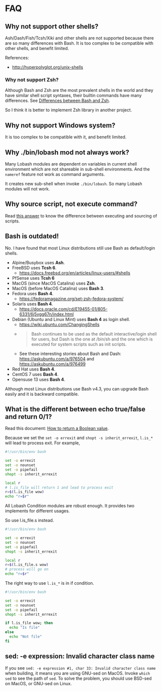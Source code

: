 # FAQ

## Why not support other shells?

Ash/Dash/Fish/Tcsh/Xiki and other shells are not supported because there are so many differences with Bash.
It is too complex to be compatible with other shells, and benefit limited.

References:

- http://hyperpolyglot.org/unix-shells

### Why not support Zsh?

Although Bash and Zsh are the most prevalent shells in the world
and they have similar shell script syntaxes,
their builtin commands have many differences.
See [Differences between Bash and Zsh](./differences-between-bash-and-zsh.md).

So I think it is better to implement Zsh library in another project.

## Why not support Windows system?

It is too complex to be compatible with it, and benefit limited.

## Why ./bin/lobash mod not always work?

Many Lobash modules are dependent on variables in current shell environment which are not shareable in sub-shell environments.
And the `nameref` feature not work as command arguments.

It creates new sub-shell when invoke `./bin/lobash`. So many Lobash modules will not work.

## Why source script, not execute command?

Read [this answer](https://superuser.com/q/176783) to know the difference between executing and sourcing of scripts.

## Bash is outdated!

No. I have found that most Linux distributions still use Bash as default/login shells.

- Alpine/Busybox uses **Ash**.
- FreeBSD uses **Tcsh 6**.
  - https://docs.freebsd.org/en/articles/linux-users/#shells
- PfSense uses **Tcsh 6**
- MacOS (since MacOS Catalina) uses **Zsh**.
- MacOS (before MacOS Catalina) uses **Bash 3**.
- Fedora uses **Bash 4**.
  - https://fedoramagazine.org/set-zsh-fedora-system/
- Solaris uses **Bash 4**.
  - https://docs.oracle.com/cd/E19455-01/805-6331/6j5vgg67n/index.html
- Debian (Ubuntu and Linux Mint) uses **Bash 4** as login shell.
  - https://wiki.ubuntu.com/ChangingShells
  - > Bash continues to be used as the default interactive/login shell for users, but Dash is the one at /bin/sh and the one which is executed for system scripts such as init scripts.
  - See these interesting stories about Bash and Dash: https://askubuntu.com/a/976504 and https://askubuntu.com/a/976499
- Red Hat uses **Bash 4**.
- CentOS 7 uses **Bash 4**.
- Opensuse 13 uses **Bash 4**.

Although most Linux distributions use Bash v4.3, you can upgrade Bash easily and it is backward compatible.

## What is the different between echo true/false and return 0/1?

Read this document: [How to return a Boolean value](https://github.com/adoyle-h/lobash/blob/master/docs/how-to-write-functions.md#how-to-return-a-boolean-value).

Because we set the `set -o errexit` and `shopt -s inherit_errexit`, `l.is_*` will lead to process exit. For example,

```sh
#!/usr/bin/env bash

set -o errexit
set -o nounset
set -o pipefail
shopt -s inherit_errexit

local r
# l.is_file will return 1 and lead to process exit
r=$(l.is_file wow)
echo "r=$r"
```

All Lobash Condition modules are robust enough. It provides two implements for different usages.

So use l.is_file.s instead.

```sh
#!/usr/bin/env bash

set -o errexit
set -o nounset
set -o pipefail
shopt -s inherit_errexit

local r
r=$(l.is_file.s wow)
# process will go on
echo "r=$r"
```

The right way to use `l.is_*` is in if condition.

```sh
#!/usr/bin/env bash

set -o errexit
set -o nounset
set -o pipefail
shopt -s inherit_errexit

if l.is_file wow; then
  echo "Is file"
else
  echo "Not file"
fi
```

## sed: -e expression: Invalid character class name

If you see `sed: -e expression #1, char 33: Invalid character class name` when building,
it means you are using GNU-sed on MacOS.
Invoke `which sed` to see the path of `sed`.
To solve the problem, you should use BSD-sed on MacOS, or GNU-sed on Linux.
